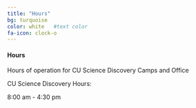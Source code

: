 ```yaml
---
title: "Hours"
bg: turquoise  
color: white   #text color
fa-icon: clock-o 
---
```


#### Hours
Hours of operation for CU Science Discovery Camps and Office

<!--Summer Camp Operating Hours:-->

<!--Summer Camp closed.-->

CU Science Discovery Hours:

8:00 am - 4:30 pm
